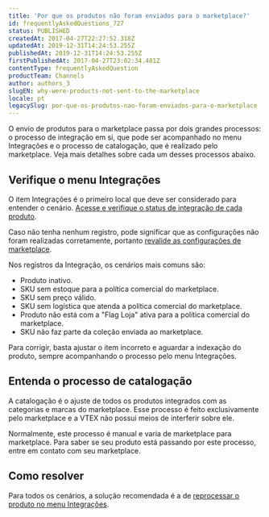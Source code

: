 ```yaml
---
title: 'Por que os produtos não foram enviados para o marketplace?'
id: frequentlyAskedQuestions_727
status: PUBLISHED
createdAt: 2017-04-27T22:27:52.318Z
updatedAt: 2019-12-31T14:24:53.255Z
publishedAt: 2019-12-31T14:24:53.255Z
firstPublishedAt: 2017-04-27T23:02:34.481Z
contentType: frequentlyAskedQuestion
productTeam: Channels
author: authors_3
slugEN: why-were-products-not-sent-to-the-marketplace
locale: pt
legacySlug: por-que-os-produtos-nao-foram-enviados-para-o-marketplace
---
```


O envio de produtos para o marketplace passa por dois grandes processos: o processo de integração em si, que pode ser acompanhado no menu Integrações e o processo de catalogação, que é realizado pelo marketplace. Veja mais detalhes sobre cada um desses processos abaixo.

## Verifique o menu Integrações

O item Integrações é o primeiro local que deve ser considerado para entender o cenário. [Acesse e verifique o status de integração de cada produto](/pt/tutorial/verificando-integracao-no-bridge).

Caso não tenha nenhum registro, pode significar que as configurações não foram realizadas corretamente, portanto [revalide as configurações de marketplace](/pt/tutorial/integrando-com-marketplace/).

Nos registros da Integração, os cenários mais comuns são:
- Produto inativo.
- SKU sem estoque para a política comercial do marketplace.
- SKU sem preço válido.
- SKU sem logística que atenda a política comercial do marketplace.
- Produto não está com a "Flag Loja" ativa para a política comercial do marketplace.
- SKU não faz parte da coleção enviada ao marketplace.

Para corrigir, basta ajustar o item incorreto e aguardar a indexação do produto, sempre acompanhando o processo pelo menu Integrações.

## Entenda o processo de catalogação

A catalogação é o ajuste de todos os produtos integrados com as categorias e marcas do marketplace. Esse processo é feito exclusivamente pelo marketplace e a VTEX não possui meios de interferir sobre ele.

Normalmente, este processo é manual e varia de marketplace para marketplace. Para saber se seu produto está passando por este processo, entre em contato com seu marketplace.

## Como resolver

Para todos os cenários, a solução recomendada é a de [reprocessar o produto no menu Integrações](/pt/tutorial/verificando-integracao-no-bridge).
